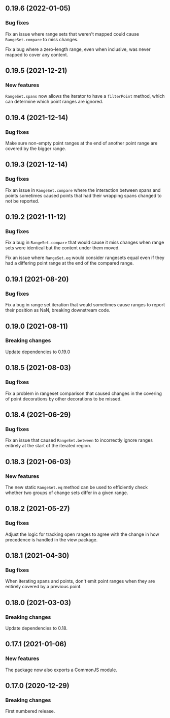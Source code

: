 ## 0.19.6 (2022-01-05)

### Bug fixes

Fix an issue where range sets that weren't mapped could cause `RangeSet.compare` to miss changes.

Fix a bug where a zero-length range, even when inclusive, was never mapped to cover any content.

## 0.19.5 (2021-12-21)

### New features

`RangeSet.spans` now allows the iterator to have a `filterPoint` method, which can determine which point ranges are ignored.

## 0.19.4 (2021-12-14)

### Bug fixes

Make sure non-empty point ranges at the end of another point range are covered by the bigger range.

## 0.19.3 (2021-12-14)

### Bug fixes

Fix an issue in `RangeSet.compare` where the interaction between spans and points sometimes caused points that had their wrapping spans changed to not be reported.

## 0.19.2 (2021-11-12)

### Bug fixes

Fix a bug in `RangeSet.compare` that would cause it miss changes when range sets were identical but the content under them moved.

Fix an issue where `RangeSet.eq` would consider rangesets equal even if they had a differing point range at the end of the compared range.

## 0.19.1 (2021-08-20)

### Bug fixes

Fix a bug in range set iteration that would sometimes cause ranges to report their position as NaN, breaking downstream code.

## 0.19.0 (2021-08-11)

### Breaking changes

Update dependencies to 0.19.0

## 0.18.5 (2021-08-03)

### Bug fixes

Fix a problem in rangeset comparison that caused changes in the covering of point decorations by other decorations to be missed.

## 0.18.4 (2021-06-29)

### Bug fixes

Fix an issue that caused `RangeSet.between` to incorrectly ignore ranges entirely at the start of the iterated region.

## 0.18.3 (2021-06-03)

### New features

The new static `RangeSet.eq` method can be used to efficiently check whether two groups of change sets differ in a given range.

## 0.18.2 (2021-05-27)

### Bug fixes

Adjust the logic for tracking open ranges to agree with the change in how precedence is handled in the view package.

## 0.18.1 (2021-04-30)

### Bug fixes

When iterating spans and points, don't emit point ranges when they are entirely covered by a previous point.

## 0.18.0 (2021-03-03)

### Breaking changes

Update dependencies to 0.18.

## 0.17.1 (2021-01-06)

### New features

The package now also exports a CommonJS module.

## 0.17.0 (2020-12-29)

### Breaking changes

First numbered release.

